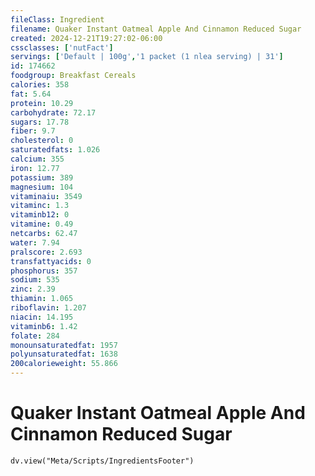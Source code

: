 ```yaml
---
fileClass: Ingredient
filename: Quaker Instant Oatmeal Apple And Cinnamon Reduced Sugar
created: 2024-12-21T19:27:02-06:00
cssclasses: ['nutFact']
servings: ['Default | 100g','1 packet (1 nlea serving) | 31']
id: 174662
foodgroup: Breakfast Cereals
calories: 358
fat: 5.64
protein: 10.29
carbohydrate: 72.17
sugars: 17.78
fiber: 9.7
cholesterol: 0
saturatedfats: 1.026
calcium: 355
iron: 12.77
potassium: 389
magnesium: 104
vitaminaiu: 3549
vitaminc: 1.3
vitaminb12: 0
vitamine: 0.49
netcarbs: 62.47
water: 7.94
pralscore: 2.693
transfattyacids: 0
phosphorus: 357
sodium: 535
zinc: 2.39
thiamin: 1.065
riboflavin: 1.207
niacin: 14.195
vitaminb6: 1.42
folate: 284
monounsaturatedfat: 1957
polyunsaturatedfat: 1638
200calorieweight: 55.866
---
```


# Quaker Instant Oatmeal Apple And Cinnamon Reduced Sugar

```dataviewjs
dv.view("Meta/Scripts/IngredientsFooter")
```